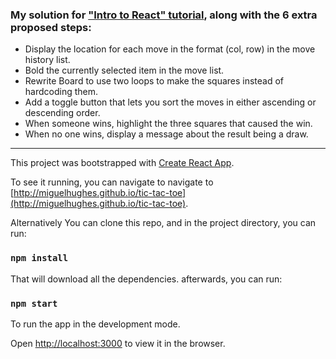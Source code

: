 ### My solution for ["Intro to React" tutorial](https://reactjs.org/tutorial/tutorial.html), along with the 6 extra proposed steps:

- Display the location for each move in the format (col, row) in the move history list.
- Bold the currently selected item in the move list.
- Rewrite Board to use two loops to make the squares instead of hardcoding them.
- Add a toggle button that lets you sort the moves in either ascending or descending order.
- When someone wins, highlight the three squares that caused the win.
- When no one wins, display a message about the result being a draw.
------------
This project was bootstrapped with [Create React App](https://github.com/facebook/create-react-app).

To see it running, you can navigate to navigate to [http://miguelhughes.github.io/tic-tac-toe](http://miguelhughes.github.io/tic-tac-toe). 

Alternatively You can clone this repo, and in the project directory, you can run:

### `npm install`

That will download all the dependencies. afterwards, you can run: 

### `npm start`

To run the app in the development mode.<br />

Open [http://localhost:3000](http://localhost:3000) to view it in the browser.